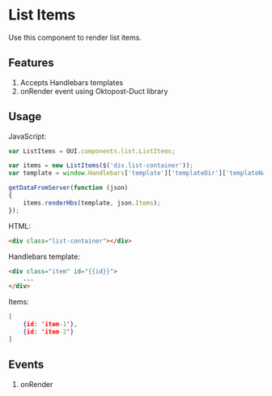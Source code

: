 # List Items
Use this component to render list items.

## Features
1. Accepts Handlebars templates
3. onRender event using Oktopost-Duct library

## Usage
JavaScript:

```JavaScript
var ListItems = OUI.components.list.ListItems;

var items = new ListItems($('div.list-container'));
var template = window.Handlebars['template']['templateDir']['templateName'];

getDataFromServer(function (json) 
{
	items.renderHbs(template, json.Items);
});
```

HTML:
```HTML
<div class="list-container"></div>
```

Handlebars template:
```HTML
<div class="item" id="{{id}}">
	...
</div>
```

Items:
```Json
[
	{id: 'item-1'},
	{id: 'item-2'}
]
```

## Events
1. onRender